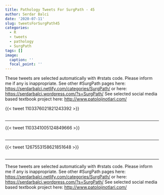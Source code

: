 ```yaml
---
title: Pathology Tweets For SurgPath - 45
author: Serdar Balci
date: '2020-07-11'
slug: tweetsForSurgPath45
categories:
  - R
  - tweets
  - pathology
  - SurgPath
tags: []
image:
  caption: ''
  focal_point: ''
---
```



These tweets are selected automatically with #rstats code. Please inform me if any is inappropriate.
See other #SurgPath pages here: https://serdarbalci.netlify.com/categories/SurgPath/  or here: https://serdarbalci.wordpress.com/?s=SurgPath/ 
See selected social media based textbook project here: http://www.patolojinotlari.com/

{{< tweet 1103376021821243392 >}}
<br>
<br>
<hr>
{{< tweet 1103341005124849666 >}}
<br>
<br>
<hr>
{{< tweet 1267553158621851648 >}}
<br>
<br>
<hr>


These tweets are selected automatically with #rstats code. Please inform me if any is inappropriate.
See other #SurgPath pages here: https://serdarbalci.netlify.com/categories/SurgPath/  or here: https://serdarbalci.wordpress.com/?s=SurgPath/ 
See selected social media based textbook project here: http://www.patolojinotlari.com/

